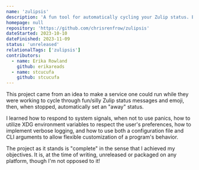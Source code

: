 ```yaml
---
name: 'zulipsis'
description: 'A fun tool for automatically cycling your Zulip status. Built with Rust.'
homepage: null
repository: 'https://github.com/chrisrenfrow/zulipsis'
dateStarted: 2023-10-10
dateFinished: 2023-11-09
status: 'unreleased'
relationalTags: ['zulipsis']
contributors:
  - name: Erika Rowland
    github: erikareads
  - name: stcucufa
    github: stcucufa
---
```


This project came from an idea to make a service one could run while they were working to cycle through fun/silly Zulip status messages and emoji, then, when stopped, automatically set an "away" status.

I learned how to respond to system signals, when not to use panics, how to utilize XDG environment variables to respect the user's preferences, how to implement verbose logging, and how to use both a configuration file and CLI arguments to allow flexible customization of a program's behavior.

The project as it stands is "complete" in the sense that I achieved my objectives. It is, at the time of writing, unreleased or packaged on any platform, though I'm not opposed to it!
